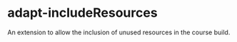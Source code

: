 # adapt-includeResources

An extension to allow the inclusion of unused resources in the course build.